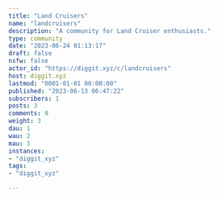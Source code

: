```yaml
---
title: "Land Cruisers" 
name: "landcruisers"
description: "A community for Land Cruiser enthusiasts."
type: community
date: "2023-06-24 01:13:17"
draft: false
nsfw: false
actor_id: "https://diggit.xyz/c/landcruisers"
host: diggit.xyz
lastmod: "0001-01-01 00:00:00"
published: "2023-06-13 06:47:22"
subscribers: 1
posts: 3
comments: 0
weight: 3
dau: 1
wau: 2
mau: 3
instances:
- "diggit_xyz"
tags: 
- "diggit_xyz"

---
```

